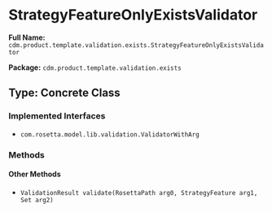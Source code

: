 # StrategyFeatureOnlyExistsValidator

**Full Name:** `cdm.product.template.validation.exists.StrategyFeatureOnlyExistsValidator`

**Package:** `cdm.product.template.validation.exists`

## Type: Concrete Class

### Implemented Interfaces

- `com.rosetta.model.lib.validation.ValidatorWithArg`

### Methods

#### Other Methods

- `ValidationResult validate(RosettaPath arg0, StrategyFeature arg1, Set arg2)`

